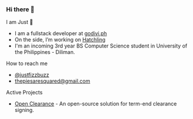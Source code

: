 ### Hi there 👋

I am Just 🙂

- I am a fullstack developer at [godivi.ph](https://godivi.ph)
- On the side, I’m working on [Hatchling](https://hatchling.netlify.app)
- I'm an incoming 3rd year BS Computer Science student in University of the Philippines - Diliman.

How to reach me
- [@justfizzbuzz](https://twitter.com/justfizzbuzz)
- [thepiesaresquared@gmail.com](mailto://thepiesaresquared@gmail.com)

Active Projects
- [Open Clearance](https://open-clearance.netlify.com) - An open-source solution for term-end clearance signing.
